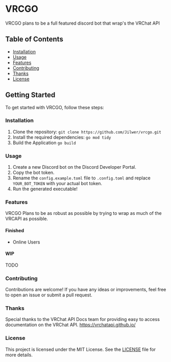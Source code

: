 # VRCGO 
VRCGO plans to be a full featured discord bot that wrap's the VRChat API

## Table of Contents
- [Installation](#installation)
- [Usage](#usage)
- [Features](#features)
- [Contributing](#contributing)
- [Thanks](#thanks)
- [License](#license)

## Getting Started
To get started with VRCGO, follow these steps:

### Installation
1. Clone the repository: `git clone https://github.com/Jilwer/vrcgo.git`
2. Install the required dependencies: `go mod tidy`
3. Build the Application `go build`

### Usage
1. Create a new Discord bot on the Discord Developer Portal.
2. Copy the bot token.
3. Rename the `config.example.toml` file to `.config.toml` and replace `YOUR_BOT_TOKEN` with your actual bot token.
4. Run the generated executable!

### Features
VRCGO Plans to be as robust as possible by trying to wrap as much of the VRCAPI as possible.
#### Finished
- Online Users
#### WIP
TODO


### Contributing
Contributions are welcome! If you have any ideas or improvements, feel free to open an issue or submit a pull request.

### Thanks
Special thanks to the VRChat API Docs team for providing easy to access documentation on the VRChat API. https://vrchatapi.github.io/

### License
This project is licensed under the MIT License. See the [LICENSE](LICENSE) file for more details.


